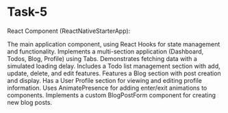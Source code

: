 # Task-5
React Component (ReactNativeStarterApp):

The main application component, using React Hooks for state management and functionality.
Implements a multi-section application (Dashboard, Todos, Blog, Profile) using Tabs.
Demonstrates fetching data with a simulated loading delay.
Includes a Todo list management section with add, update, delete, and edit features.
Features a Blog section with post creation and display.
Has a User Profile section for viewing and editing profile information.
Uses AnimatePresence for adding enter/exit animations to components.
Implements a custom BlogPostForm component for creating new blog posts.
